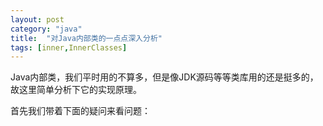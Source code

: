 ```yaml
---
layout: post
category: "java"
title:  "对Java内部类的一点点深入分析"
tags: [inner,InnerClasses]
---
```


Java内部类，我们平时用的不算多，但是像JDK源码等等类库用的还是挺多的，故这里简单分析下它的实现原理。

首先我们带着下面的疑问来看问题：
